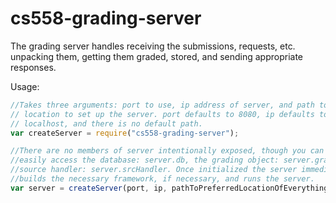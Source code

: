 cs558-grading-server
====================

The grading server handles receiving the submissions, requests, etc. 
unpacking them, getting them graded, stored, and sending appropriate responses.

Usage:
```javascript
//Takes three arguments: port to use, ip address of server, and path to the 
// location to set up the server. port defaults to 8080, ip defaults to 
// localhost, and there is no default path. 
var createServer = require("cs558-grading-server");

//There are no members of server intentionally exposed, though you can 
//easily access the database: server.db, the grading object: server.grade,
//source handler: server.srcHandler. Once initialized the server immediately 
//builds the necessary framework, if necessary, and runs the server.
var server = createServer(port, ip, pathToPreferredLocationOfEverything);
```
